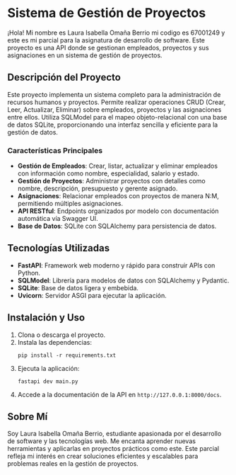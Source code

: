 # Sistema de Gestión de Proyectos

¡Hola! Mi nombre es Laura Isabella Omaña Berrio mi codigo es 67001249 y este es mi parcial para la asignatura de desarrollo de software. Este proyecto es una API donde se gestionan empleados, proyectos y sus asignaciones en un sistema de gestión de proyectos.

## Descripción del Proyecto

Este proyecto implementa un sistema completo para la administración de recursos humanos y proyectos. Permite realizar operaciones CRUD (Crear, Leer, Actualizar, Eliminar) sobre empleados, proyectos y las asignaciones entre ellos. Utiliza SQLModel para el mapeo objeto-relacional con una base de datos SQLite, proporcionando una interfaz sencilla y eficiente para la gestión de datos.

### Características Principales

- **Gestión de Empleados**: Crear, listar, actualizar y eliminar empleados con información como nombre, especialidad, salario y estado.
- **Gestión de Proyectos**: Administrar proyectos con detalles como nombre, descripción, presupuesto y gerente asignado.
- **Asignaciones**: Relacionar empleados con proyectos de manera N:M, permitiendo múltiples asignaciones.
- **API RESTful**: Endpoints organizados por modelo con documentación automática vía Swagger UI.
- **Base de Datos**: SQLite con SQLAlchemy para persistencia de datos.

## Tecnologías Utilizadas

- **FastAPI**: Framework web moderno y rápido para construir APIs con Python.
- **SQLModel**: Librería para modelos de datos con SQLAlchemy y Pydantic.
- **SQLite**: Base de datos ligera y embebida.
- **Uvicorn**: Servidor ASGI para ejecutar la aplicación.

## Instalación y Uso

1. Clona o descarga el proyecto.
2. Instala las dependencias:
   ```
   pip install -r requirements.txt
   ```
3. Ejecuta la aplicación:
   ```
   fastapi dev main.py
   ```
4. Accede a la documentación de la API en `http://127.0.0.1:8000/docs`.

## Sobre Mí

Soy Laura Isabella Omaña Berrio, estudiante apasionada por el desarrollo de software y las tecnologías web. Me encanta aprender nuevas herramientas y aplicarlas en proyectos prácticos como este. Este parcial refleja mi interés en crear soluciones eficientes y escalables para problemas reales en la gestión de proyectos.

